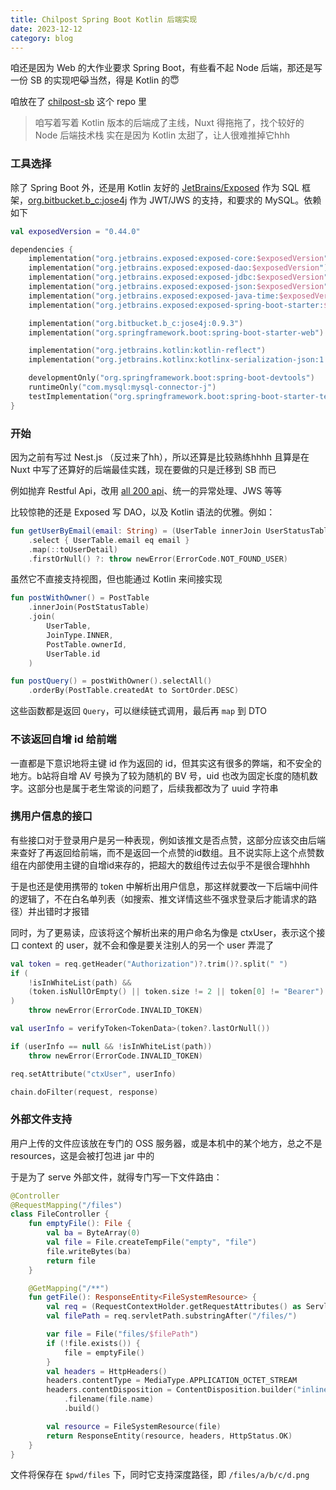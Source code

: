 ```yaml
---
title: Chilpost Spring Boot Kotlin 后端实现
date: 2023-12-12
category: blog
---
```


咱还是因为 Web 的大作业要求 Spring Boot，有些看不起 Node 后端，那还是写一份 SB 的实现吧😹当然，得是 Kotlin 的😇

咱放在了 [chilpost-sb] 这个 repo 里

> 咱写着写着 Kotlin 版本的后端成了主线，Nuxt 得拖拖了，找个较好的 Node 后端技术栈
> 实在是因为 Kotlin 太甜了，让人很难推掉它hhh

### 工具选择

除了 Spring Boot 外，还是用 Kotlin 友好的 [JetBrains/Exposed] 作为 SQL 框架，[org.bitbucket.b_c:jose4j] 作为 JWT/JWS 的支持，和要求的 MySQL。依赖如下

```kotlin
val exposedVersion = "0.44.0"

dependencies {
    implementation("org.jetbrains.exposed:exposed-core:$exposedVersion")
    implementation("org.jetbrains.exposed:exposed-dao:$exposedVersion")
    implementation("org.jetbrains.exposed:exposed-jdbc:$exposedVersion")
    implementation("org.jetbrains.exposed:exposed-json:$exposedVersion")
    implementation("org.jetbrains.exposed:exposed-java-time:$exposedVersion")
    implementation("org.jetbrains.exposed:exposed-spring-boot-starter:$exposedVersion")

    implementation("org.bitbucket.b_c:jose4j:0.9.3")
    implementation("org.springframework.boot:spring-boot-starter-web")

    implementation("org.jetbrains.kotlin:kotlin-reflect")
    implementation("org.jetbrains.kotlinx:kotlinx-serialization-json:1.5.1")

    developmentOnly("org.springframework.boot:spring-boot-devtools")
    runtimeOnly("com.mysql:mysql-connector-j")
    testImplementation("org.springframework.boot:spring-boot-starter-test")
}
```

### 开始

因为之前有写过 Nest.js （反过来了hh），所以还算是比较熟练hhhh 且算是在 Nuxt 中写了还算好的后端最佳实践，现在要做的只是迁移到 SB 而已

例如抛弃 Restful Api，改用 [all 200 api]、统一的异常处理、JWS 等等

比较惊艳的还是 Exposed 写 DAO，以及 Kotlin 语法的优雅。例如：

```kotlin
fun getUserByEmail(email: String) = (UserTable innerJoin UserStatusTable)
    .select { UserTable.email eq email }
    .map(::toUserDetail)
    .firstOrNull() ?: throw newError(ErrorCode.NOT_FOUND_USER)
```

虽然它不直接支持视图，但也能通过 Kotlin 来间接实现

```kotlin
fun postWithOwner() = PostTable
    .innerJoin(PostStatusTable)
    .join(
        UserTable,
        JoinType.INNER,
        PostTable.ownerId,
        UserTable.id
    )

fun postQuery() = postWithOwner().selectAll()
    .orderBy(PostTable.createdAt to SortOrder.DESC)
```

这些函数都是返回 `Query`，可以继续链式调用，最后再 `map` 到 DTO

### 不该返回自增 id 给前端

一直都是下意识地将主键 id 作为返回的 id，但其实这有很多的弊端，和不安全的地方。b站将自增 AV 号换为了较为随机的 BV 号，uid 也改为固定长度的随机数字。这部分也是属于老生常谈的问题了，后续我都改为了 uuid 字符串

### 携用户信息的接口

有些接口对于登录用户是另一种表现，例如该推文是否点赞，这部分应该交由后端来查好了再返回给前端，而不是返回一个点赞的id数组。且不说实际上这个点赞数组在内部使用主键的自增id来存的，把超大的数组传过去似乎不是很合理hhhh

于是也还是使用携带的 token 中解析出用户信息，那这样就要改一下后端中间件的逻辑了，不在白名单列表（如搜索、推文详情这些不强求登录后才能请求的路径）并出错时才报错

同时，为了更易读，应该将这个解析出来的用户命名为像是 ctxUser，表示这个接口 context 的 user，就不会和像是要关注别人的另一个 user 弄混了

```kotlin {3,10}
val token = req.getHeader("Authorization")?.trim()?.split(" ")
if (
    !isInWhiteList(path) &&
    (token.isNullOrEmpty() || token.size != 2 || token[0] != "Bearer")
)
    throw newError(ErrorCode.INVALID_TOKEN)

val userInfo = verifyToken<TokenData>(token?.lastOrNull())

if (userInfo == null && !isInWhiteList(path))
    throw newError(ErrorCode.INVALID_TOKEN)

req.setAttribute("ctxUser", userInfo)

chain.doFilter(request, response)
```

### 外部文件支持

用户上传的文件应该放在专门的 OSS 服务器，或是本机中的某个地方，总之不是 resources，这是会被打包进 jar 中的

于是为了 serve 外部文件，就得专门写一下文件路由：

```kotlin
@Controller
@RequestMapping("/files")
class FileController {
    fun emptyFile(): File {
        val ba = ByteArray(0)
        val file = File.createTempFile("empty", "file")
        file.writeBytes(ba)
        return file
    }

    @GetMapping("/**")
    fun getFile(): ResponseEntity<FileSystemResource> {
        val req = (RequestContextHolder.getRequestAttributes() as ServletRequestAttributes).request
        val filePath = req.servletPath.substringAfter("/files/")

        var file = File("files/$filePath")
        if (!file.exists()) {
            file = emptyFile()
        }
        val headers = HttpHeaders()
        headers.contentType = MediaType.APPLICATION_OCTET_STREAM
        headers.contentDisposition = ContentDisposition.builder("inline")
            .filename(file.name)
            .build()

        val resource = FileSystemResource(file)
        return ResponseEntity(resource, headers, HttpStatus.OK)
    }
}
```

文件将保存在 `$pwd/files` 下，同时它支持深度路径，即 `/files/a/b/c/d.png`

[chilpost-sb]: https://github.com/Chilfish/chilpost-sb
[JetBrains/Exposed]: https://github.com/JetBrains/Exposed
[org.bitbucket.b_c:jose4j]: https://bitbucket.org/b_c/jose4j/wiki/Home
[all 200 api]: ../return_all_HTTP200_api.md#spring-boot
